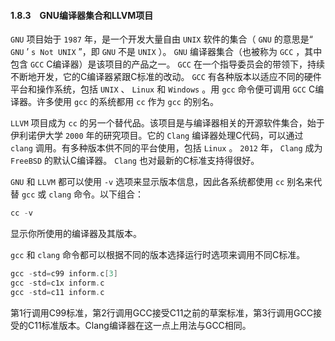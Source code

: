 #### 1.8.3　GNU编译器集合和LLVM项目

`GNU` 项目始于 `1987` 年，是一个开发大量自由 `UNIX` 软件的集合（ `GNU` 的意思是“ `GNU` ’ `s Not UNIX` ”，即 `GNU` 不是 `UNIX` ）。 `GNU` 编译器集合（也被称为 `GCC` ，其中包含 `GCC`  C编译器）是该项目的产品之一。 `GCC` 在一个指导委员会的带领下，持续不断地开发，它的C编译器紧跟C标准的改动。 `GCC` 有各种版本以适应不同的硬件平台和操作系统，包括 `UNIX` 、 `Linux` 和 `Windows` 。用 `gcc` 命令便可调用 `GCC`  C编译器。许多使用 `gcc` 的系统都用 `cc` 作为 `gcc` 的别名。

`LLVM` 项目成为 `cc` 的另一个替代品。该项目是与编译器相关的开源软件集合，始于伊利诺伊大学 `2000` 年的研究项目。它的 `Clang` 编译器处理C代码，可以通过 `clang` 调用。有多种版本供不同的平台使用，包括 `Linux` 。 `2012` 年， `Clang` 成为 `FreeBSD` 的默认C编译器。 `Clang` 也对最新的C标准支持得很好。

`GNU` 和 `LLVM` 都可以使用 `-v` 选项来显示版本信息，因此各系统都使用 `cc` 别名来代替 `gcc` 或 `clang` 命令。以下组合：

```c
cc -v
```

显示你所使用的编译器及其版本。

`gcc` 和 `clang` 命令都可以根据不同的版本选择运行时选项来调用不同C标准。

```c
gcc -std=c99 inform.c[3]
gcc -std=c1x inform.c
gcc -std=c11 inform.c

```

第1行调用C99标准，第2行调用GCC接受C11之前的草案标准，第3行调用GCC接受的C11标准版本。Clang编译器在这一点上用法与GCC相同。

